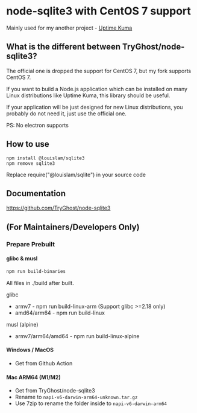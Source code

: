 # node-sqlite3 with CentOS 7 support

Mainly used for my another project - [Uptime Kuma](https://github.com/louislam/uptime-kuma)

## What is the different between TryGhost/node-sqlite3?

The official one is dropped the support for CentOS 7, but my fork supports CentOS 7. 

If you want to build a Node.js application which can be installed on many Linux distributions like Uptime Kuma, this library should be useful.

If your application will be just designed for new Linux distributions, you probably do not need it, just use the official one.


PS: No electron supports

## How to use

```
npm install @louislam/sqlite3
npm remove sqlite3
```

Replace require("@louislam/sqlite") in your source code

## Documentation

https://github.com/TryGhost/node-sqlite3

## (For Maintainers/Developers Only) 

### Prepare Prebuilt

#### glibc & musl

```bash
npm run build-binaries
```

All files in ./build after built.

glibc
- armv7 - npm run build-linux-arm (Support glibc >=2.18 only)
- amd64/arm64 - npm run build-linux

musl (alpine)
- armv7/arm64/amd64 - npm run build-linux-alpine

#### Windows / MacOS
- Get from Github Action

#### Mac ARM64 (M1/M2)
- Get from TryGhost/node-sqlite3
- Rename to `napi-v6-darwin-arm64-unknown.tar.gz`
- Use 7zip to rename the folder inside to `napi-v6-darwin-arm64`
